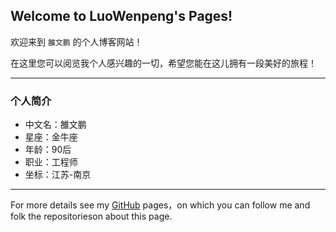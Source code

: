 ## Welcome to LuoWenpeng's Pages!

欢迎来到 `雒文鹏` 的个人博客网站！

在这里您可以阅览我个人感兴趣的一切，希望您能在这儿拥有一段美好的旅程！

---
### 个人简介

- 中文名：雒文鹏
- 星座：金牛座
- 年龄：90后
- 职业：工程师
- 坐标：江苏-南京
---
For more details see my [GitHub](https://guides.github.com/luowenpeng) pages，on which you can follow me and folk the repositorieson about this page.
